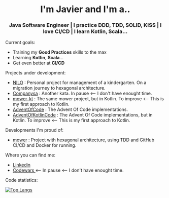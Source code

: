 <h1 align="center"> I'm Javier and I'm a.. </h1>
<h3 align="center"> Java Software Engineer | I practice DDD, TDD, SOLID, KISS | I love CI/CD | I learn Kotlin, Scala... </h3>


Current goals:
- Training my <b>Good Practices</b> skills to the max
- Learning <b>Kotlin</b>, <b>Scala</b>...
- Get even better at <b>CI/CD</b>


Projects under development:
- [NILO](https://github.com/javintx/nilo) : Personal project for management of a kindergarten. On a migration journey to hexagonal architecture.
- [Companysa](https://github.com/javintx/companysa) : Another kata. In pause <-- I don't have enought time.
- [mower-kt](https://github.com/javintx/mower) : The same mower project, but in Kotlin. To improve <-- This is my first approach to Kotlin.
- [AdventOfCode](https://github.com/javintx/AdventOfCode) : The Advent Of Code implementations.
- [AdventOfKotlinCode](https://github.com/javintx/AdventOfKotlinCode) : The Advent Of Code implementations, but in Kotlin. To improve <-- This is my first approach to Kotlin.


Developments I'm proud of:
- [mower](https://github.com/javintx/mower) : Project with hexagonal architecture, using TDD and GitHub CI/CD and Docker for running.


Where you can find me:
- <a href="https://www.linkedin.com/in/javier-garcia-pans"> Linkedin </a>
- <a href="https://www.codewars.com/users/javintx"> Codewars </a> <-- In pause <-- I don't have enought time.


Code statistics:

[![Top Langs](https://github-readme-stats.vercel.app/api/top-langs/?username=javintx&theme=cobalt&layout=compact)](https://github.com/anuraghazra/github-readme-stats)
